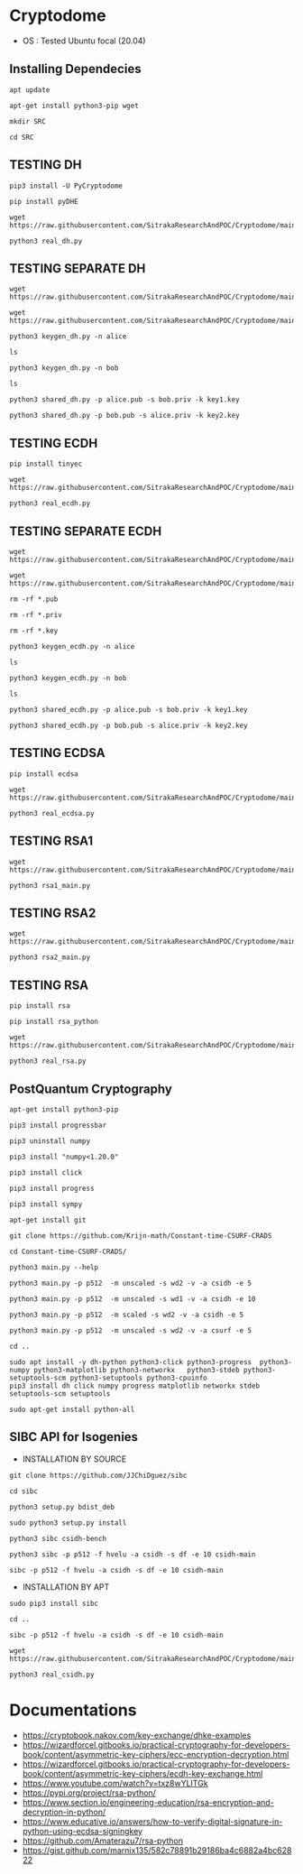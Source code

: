 # Cryptodome
* OS : Tested Ubuntu focal (20.04)

## Installing Dependecies
```
apt update
```
```
apt-get install python3-pip wget
```
```
mkdir SRC
```
```
cd SRC
```


##  TESTING DH
```
pip3 install -U PyCryptodome
```
```
pip install pyDHE
```
```
wget https://raw.githubusercontent.com/SitrakaResearchAndPOC/Cryptodome/main/real_dh.py
```
```
python3 real_dh.py 
```

## TESTING SEPARATE DH
```
wget https://raw.githubusercontent.com/SitrakaResearchAndPOC/Cryptodome/main/keygen_dh.py
```
```
wget  https://raw.githubusercontent.com/SitrakaResearchAndPOC/Cryptodome/main/shared_dh.py
```
```
python3 keygen_dh.py -n alice
```
```
ls
```
```
python3 keygen_dh.py -n bob
```
```
ls
```
```
python3 shared_dh.py -p alice.pub -s bob.priv -k key1.key
```
```
python3 shared_dh.py -p bob.pub -s alice.priv -k key2.key
```

## TESTING ECDH
```
pip install tinyec
```
```
wget https://raw.githubusercontent.com/SitrakaResearchAndPOC/Cryptodome/main/real_ecdh.py
```
```
python3 real_ecdh.py 
```
## TESTING SEPARATE ECDH

```
wget https://raw.githubusercontent.com/SitrakaResearchAndPOC/Cryptodome/main/keygen_ecdh.py
```
```
wget  https://raw.githubusercontent.com/SitrakaResearchAndPOC/Cryptodome/main/shared_ecdh.py
```
```
rm -rf *.pub
```
```
rm -rf *.priv
```
```
rm -rf *.key
```
```
python3 keygen_ecdh.py -n alice
```
```
ls
```
```
python3 keygen_ecdh.py -n bob
```
```
ls
```
```
python3 shared_ecdh.py -p alice.pub -s bob.priv -k key1.key
```
```
python3 shared_ecdh.py -p bob.pub -s alice.priv -k key2.key
```
## TESTING ECDSA
```
pip install ecdsa
```
```
wget  https://raw.githubusercontent.com/SitrakaResearchAndPOC/Cryptodome/main/real_ecdsa.py
```
```
python3 real_ecdsa.py
```

## TESTING RSA1
```
wget  https://raw.githubusercontent.com/SitrakaResearchAndPOC/Cryptodome/main/rsa1_main.py
```
```
python3 rsa1_main.py
```


## TESTING RSA2

```
wget  https://raw.githubusercontent.com/SitrakaResearchAndPOC/Cryptodome/main/rsa2_main.py
```
```
python3 rsa2_main.py
```

## TESTING RSA
```
pip install rsa
```
```
pip install rsa_python
```
```
wget  https://raw.githubusercontent.com/SitrakaResearchAndPOC/Cryptodome/main/real_rsa.py
```
```
python3 real_rsa.py
```

## PostQuantum Cryptography
```
apt-get install python3-pip
```
```
pip3 install progressbar
```
```
pip3 uninstall numpy
```
```
pip3 install "numpy<1.20.0"
```
```
pip3 install click
```
```
pip3 install progress
```
```
pip3 install sympy
```
```
apt-get install git
```
```
git clone https://github.com/Krijn-math/Constant-time-CSURF-CRADS
```
```
cd Constant-time-CSURF-CRADS/
```
```
python3 main.py --help
```
```
python3 main.py -p p512  -m unscaled -s wd2 -v -a csidh -e 5
```
```
python3 main.py -p p512  -m unscaled -s wd1 -v -a csidh -e 10
```
```
python3 main.py -p p512  -m scaled -s wd2 -v -a csidh -e 5
```
```
python3 main.py -p p512  -m unscaled -s wd2 -v -a csurf -e 5
```
```
cd ..
```
```
sudo apt install -y dh-python python3-click python3-progress  python3-numpy python3-matplotlib python3-networkx   python3-stdeb python3-setuptools-scm python3-setuptools python3-cpuinfo
pip3 install dh click numpy progress matplotlib networkx stdeb setuptools-scm setuptools
```
```
sudo apt-get install python-all
```
## SIBC API for Isogenies
* INSTALLATION BY SOURCE
``` 
git clone https://github.com/JJChiDguez/sibc
```
```
cd sibc
```
```
python3 setup.py bdist_deb
```
```
sudo python3 setup.py install
```
```
python3 sibc csidh-bench
```
```
python3 sibc -p p512 -f hvelu -a csidh -s df -e 10 csidh-main
```
```
sibc -p p512 -f hvelu -a csidh -s df -e 10 csidh-main
```

* INSTALLATION BY APT 
```
sudo pip3 install sibc
```
```
cd ..
```
```
sibc -p p512 -f hvelu -a csidh -s df -e 10 csidh-main
```
```
wget https://raw.githubusercontent.com/SitrakaResearchAndPOC/Cryptodome/main/real_csidh.py
```
```
python3 real_csidh.py 
```



# Documentations
* https://cryptobook.nakov.com/key-exchange/dhke-examples
* https://wizardforcel.gitbooks.io/practical-cryptography-for-developers-book/content/asymmetric-key-ciphers/ecc-encryption-decryption.html
* https://wizardforcel.gitbooks.io/practical-cryptography-for-developers-book/content/asymmetric-key-ciphers/ecdh-key-exchange.html
* https://www.youtube.com/watch?v=txz8wYLITGk
* https://pypi.org/project/rsa-python/
* https://www.section.io/engineering-education/rsa-encryption-and-decryption-in-python/
* https://www.educative.io/answers/how-to-verify-digital-signature-in-python-using-ecdsa-signingkey
* https://github.com/Amaterazu7/rsa-python
* https://gist.github.com/marnix135/582c78891b29186ba4c6882a4bc62822

